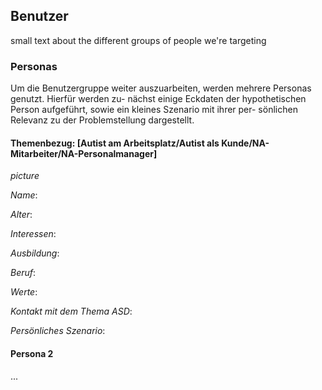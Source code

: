## Benutzer

small text about the different groups of people we're targeting

### Personas

Um die Benutzergruppe weiter auszuarbeiten, werden mehrere Personas genutzt. Hierfür werden zu-
nächst einige Eckdaten der hypothetischen Person aufgeführt, sowie ein kleines Szenario mit ihrer per-
sönlichen Relevanz zu der Problemstellung dargestellt.

#### Themenbezug: [Autist am Arbeitsplatz/Autist als Kunde/NA-Mitarbeiter/NA-Personalmanager]

*picture*

*Name*:

*Alter*:

*Interessen*:

*Ausbildung*:

*Beruf*:

*Werte*:

*Kontakt mit dem Thema ASD*:

*Persönliches Szenario*:

#### Persona 2

...